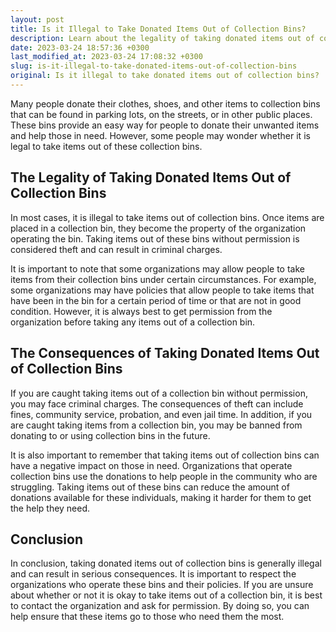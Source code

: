 ```yaml
---
layout: post
title: Is it Illegal to Take Donated Items Out of Collection Bins?
description: Learn about the legality of taking donated items out of collection bins and the consequences of doing so.
date: 2023-03-24 18:57:36 +0300
last_modified_at: 2023-03-24 17:08:32 +0300
slug: is-it-illegal-to-take-donated-items-out-of-collection-bins
original: Is it illegal to take donated items out of collection bins?
---
```

Many people donate their clothes, shoes, and other items to collection bins that can be found in parking lots, on the streets, or in other public places. These bins provide an easy way for people to donate their unwanted items and help those in need. However, some people may wonder whether it is legal to take items out of these collection bins.

## The Legality of Taking Donated Items Out of Collection Bins

In most cases, it is illegal to take items out of collection bins. Once items are placed in a collection bin, they become the property of the organization operating the bin. Taking items out of these bins without permission is considered theft and can result in criminal charges.

It is important to note that some organizations may allow people to take items from their collection bins under certain circumstances. For example, some organizations may have policies that allow people to take items that have been in the bin for a certain period of time or that are not in good condition. However, it is always best to get permission from the organization before taking any items out of a collection bin.

## The Consequences of Taking Donated Items Out of Collection Bins

If you are caught taking items out of a collection bin without permission, you may face criminal charges. The consequences of theft can include fines, community service, probation, and even jail time. In addition, if you are caught taking items from a collection bin, you may be banned from donating to or using collection bins in the future.

It is also important to remember that taking items out of collection bins can have a negative impact on those in need. Organizations that operate collection bins use the donations to help people in the community who are struggling. Taking items out of these bins can reduce the amount of donations available for these individuals, making it harder for them to get the help they need.

## Conclusion

In conclusion, taking donated items out of collection bins is generally illegal and can result in serious consequences. It is important to respect the organizations who operate these bins and their policies. If you are unsure about whether or not it is okay to take items out of a collection bin, it is best to contact the organization and ask for permission. By doing so, you can help ensure that these items go to those who need them the most.